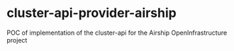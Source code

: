 # cluster-api-provider-airship
POC of implementation of the cluster-api for the Airship OpenInfrastructure project
